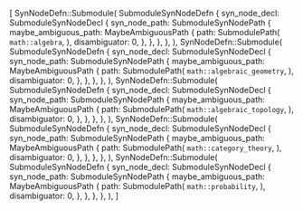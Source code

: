 [
    SynNodeDefn::Submodule(
        SubmoduleSynNodeDefn {
            syn_node_decl: SubmoduleSynNodeDecl {
                syn_node_path: SubmoduleSynNodePath {
                    maybe_ambiguous_path: MaybeAmbiguousPath {
                        path: SubmodulePath(
                            `math::algebra`,
                        ),
                        disambiguator: 0,
                    },
                },
            },
        },
    ),
    SynNodeDefn::Submodule(
        SubmoduleSynNodeDefn {
            syn_node_decl: SubmoduleSynNodeDecl {
                syn_node_path: SubmoduleSynNodePath {
                    maybe_ambiguous_path: MaybeAmbiguousPath {
                        path: SubmodulePath(
                            `math::algebraic_geometry`,
                        ),
                        disambiguator: 0,
                    },
                },
            },
        },
    ),
    SynNodeDefn::Submodule(
        SubmoduleSynNodeDefn {
            syn_node_decl: SubmoduleSynNodeDecl {
                syn_node_path: SubmoduleSynNodePath {
                    maybe_ambiguous_path: MaybeAmbiguousPath {
                        path: SubmodulePath(
                            `math::algebraic_topology`,
                        ),
                        disambiguator: 0,
                    },
                },
            },
        },
    ),
    SynNodeDefn::Submodule(
        SubmoduleSynNodeDefn {
            syn_node_decl: SubmoduleSynNodeDecl {
                syn_node_path: SubmoduleSynNodePath {
                    maybe_ambiguous_path: MaybeAmbiguousPath {
                        path: SubmodulePath(
                            `math::category_theory`,
                        ),
                        disambiguator: 0,
                    },
                },
            },
        },
    ),
    SynNodeDefn::Submodule(
        SubmoduleSynNodeDefn {
            syn_node_decl: SubmoduleSynNodeDecl {
                syn_node_path: SubmoduleSynNodePath {
                    maybe_ambiguous_path: MaybeAmbiguousPath {
                        path: SubmodulePath(
                            `math::probability`,
                        ),
                        disambiguator: 0,
                    },
                },
            },
        },
    ),
]